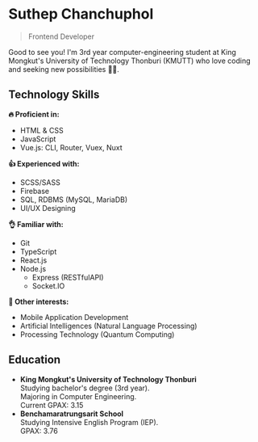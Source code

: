 # Suthep Chanchuphol

> Frontend Developer

Good to see you! I'm 3rd year computer-engineering student at King Mongkut's University of Technology Thonburi (KMUTT) who love coding and seeking new possibilities 👨‍💻.

## Technology Skills

**🔥 Proficient in:**

- HTML & CSS
- JavaScript
- Vue.js: CLI, Router, Vuex, Nuxt

**👍 Experienced with:**

- SCSS/SASS
- Firebase
- SQL, RDBMS (MySQL, MariaDB)
- UI/UX Designing

**👌 Familiar with:**

- Git
- TypeScript
- React.js
- Node.js
  - Express (RESTfulAPI)
  - Socket.IO

**🤿 Other interests:**

- Mobile Application Development
- Artificial Intelligences (Natural Language Processing)
- Processing Technology (Quantum Computing)

## Education

- **King Mongkut's University of Technology Thonburi**  
  Studying bachelor's degree (3rd year).  
  Majoring in Computer Engineering.  
  Current GPAX: 3.15
- **Benchamaratrungsarit School**  
  Studying Intensive English Program (IEP).  
  GPAX: 3.76
